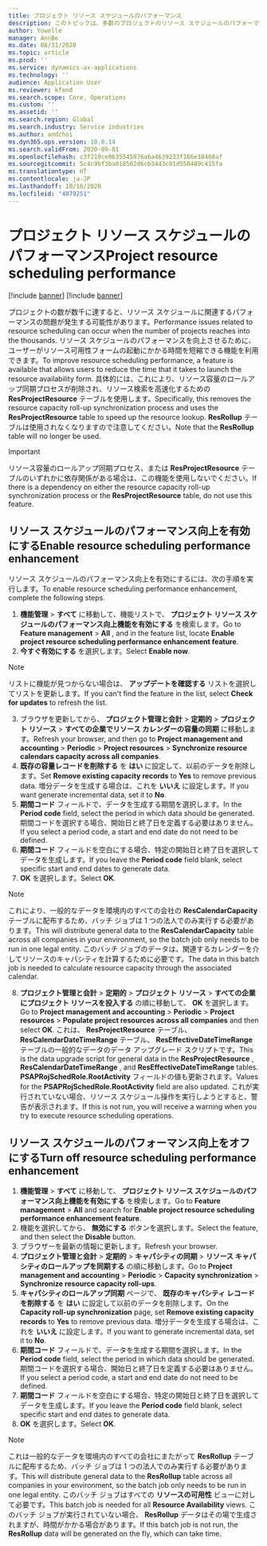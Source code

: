 ```yaml
---
title: プロジェクト リソース スケジュールのパフォーマンス
description: このトピックは、多数のプロジェクトのリソース スケジュールのパフォーマンスを改善する方法に関する情報を提供します。
author: Yowelle
manager: AnnBe
ms.date: 08/31/2020
ms.topic: article
ms.prod: ''
ms.service: dynamics-ax-applications
ms.technology: ''
audience: Application User
ms.reviewer: kfend
ms.search.scope: Core, Operations
ms.custom: ''
ms.assetid: ''
ms.search.region: Global
ms.search.industry: Service industries
ms.author: andchoi
ms.dyn365.ops.version: 10.0.14
ms.search.validFrom: 2020-09-01
ms.openlocfilehash: c3f219ce0635545976a6a4639233f166e18468af
ms.sourcegitcommit: 5c4c9bf3ba018562d6cb3443c01d550489c415fa
ms.translationtype: HT
ms.contentlocale: ja-JP
ms.lasthandoff: 10/16/2020
ms.locfileid: "4079251"
---
```

# <a name="project-resource-scheduling-performance"></a><span data-ttu-id="0af1e-103">プロジェクト リソース スケジュールのパフォーマンス</span><span class="sxs-lookup"><span data-stu-id="0af1e-103">Project resource scheduling performance</span></span>

[!include [banner](../includes/banner.md)]
[!include [banner](../includes/preview-banner.md)]


<span data-ttu-id="0af1e-104">プロジェクトの数が数千に達すると、リソース スケジュールに関連するパフォーマンスの問題が発生する可能性があります。</span><span class="sxs-lookup"><span data-stu-id="0af1e-104">Performance issues related to resource scheduling can occur when the number of projects reaches into the thousands.</span></span> <span data-ttu-id="0af1e-105">リソース スケジュールのパフォーマンスを向上させるために、ユーザーがリソース可用性フォームの起動にかかる時間を短縮できる機能を利用できます。</span><span class="sxs-lookup"><span data-stu-id="0af1e-105">To improve resource scheduling performance, a feature is available that allows users to reduce the time that it takes to launch the resource availability form.</span></span> <span data-ttu-id="0af1e-106">具体的には、これにより、リソース容量のロールアップ同期プロセスが削除され、リソース検索を高速化するための **ResProjectResource** テーブルを使用します。</span><span class="sxs-lookup"><span data-stu-id="0af1e-106">Specifically, this removes the resource capacity roll-up synchronization process and uses the **ResProjectResource** table to speed up the resource lookup.</span></span> <span data-ttu-id="0af1e-107">**ResRollup** テーブルは使用されなくなりますので注意してください。</span><span class="sxs-lookup"><span data-stu-id="0af1e-107">Note that the **ResRollup** table will no longer be used.</span></span>

> [!IMPORTANT]
> <span data-ttu-id="0af1e-108">リソース容量のロールアップ同期プロセス、または **ResProjectResource** テーブルのいずれかに依存関係がある場合は、この機能を使用しないでください。</span><span class="sxs-lookup"><span data-stu-id="0af1e-108">If there is a dependency on either the resource capacity roll-up synchronization process or the **ResProjectResource** table, do not use this feature.</span></span>

## <a name="enable-resource-scheduling-performance-enhancement"></a><span data-ttu-id="0af1e-109">リソース スケジュールのパフォーマンス向上を有効にする</span><span class="sxs-lookup"><span data-stu-id="0af1e-109">Enable resource scheduling performance enhancement</span></span>
<span data-ttu-id="0af1e-110">リソース スケジュールのパフォーマンス向上を有効にするには、次の手順を実行します。</span><span class="sxs-lookup"><span data-stu-id="0af1e-110">To enable resource scheduling performance enhancement, complete the following steps.</span></span>

1. <span data-ttu-id="0af1e-111">**機能管理** > **すべて** に移動して、機能リストで、 **プロジェクト リソース スケジュールのパフォーマンス向上機能を有効にする** を検索します。</span><span class="sxs-lookup"><span data-stu-id="0af1e-111">Go to **Feature management** > **All** , and in the feature list, locate **Enable project resource scheduling performance enhancement feature**.</span></span>
2. <span data-ttu-id="0af1e-112">**今すぐ有効にする** を選択します。</span><span class="sxs-lookup"><span data-stu-id="0af1e-112">Select **Enable now**.</span></span>

> [!NOTE]
> <span data-ttu-id="0af1e-113">リストに機能が見つからない場合は、 **アップデートを確認する** リストを選択してリストを更新します。</span><span class="sxs-lookup"><span data-stu-id="0af1e-113">If you can't find the feature in the list, select **Check for updates** to refresh the list.</span></span>

3. <span data-ttu-id="0af1e-114">ブラウザを更新してから、 **プロジェクト管理と会計** > **定期的** > **プロジェクト リソース** > **すべての企業でリソース カレンダーの容量の同期** に移動します。</span><span class="sxs-lookup"><span data-stu-id="0af1e-114">Refresh your browser, and then go to **Project management and accounting** > **Periodic** > **Project resources** > **Synchronize resource calendars capacity across all companies**.</span></span>
4. <span data-ttu-id="0af1e-115">**既存の容量レコードを削除する** を **はい** に設定して、以前のデータを削除します。</span><span class="sxs-lookup"><span data-stu-id="0af1e-115">Set **Remove existing capacity records** to **Yes** to remove previous data.</span></span> <span data-ttu-id="0af1e-116">増分データを生成する場合は、これを **いいえ** に設定します。</span><span class="sxs-lookup"><span data-stu-id="0af1e-116">If you want generate incremental data, set it to **No**.</span></span>
5. <span data-ttu-id="0af1e-117">**期間コード** フィールドで、データを生成する期間を選択します。</span><span class="sxs-lookup"><span data-stu-id="0af1e-117">In the **Period code** field, select the period in which data should be generated.</span></span> <span data-ttu-id="0af1e-118">期間コードを選択する場合、開始日と終了日を定義する必要はありません。</span><span class="sxs-lookup"><span data-stu-id="0af1e-118">If you select a period code, a start and end date do not need to be defined.</span></span>
6. <span data-ttu-id="0af1e-119">**期間コード** フィールドを空白にする場合、特定の開始日と終了日を選択してデータを生成します。</span><span class="sxs-lookup"><span data-stu-id="0af1e-119">If you leave the **Period code** field blank, select specific start and end dates to generate data.</span></span>
7. <span data-ttu-id="0af1e-120">**OK** を選択します。</span><span class="sxs-lookup"><span data-stu-id="0af1e-120">Select **OK**.</span></span>

 > [!NOTE]
 > <span data-ttu-id="0af1e-121">これにより、一般的なデータを環境内のすべての会社の **ResCalendarCapacity** テーブルに配布するため、バッチ ジョブは 1 つの法人でのみ実行する必要があります。</span><span class="sxs-lookup"><span data-stu-id="0af1e-121">This will distribute general data to the **ResCalendarCapacity** table across all companies in your environment, so the batch job only needs to be run in one legal entity.</span></span> <span data-ttu-id="0af1e-122">このバッチ ジョブのデータは、関連するカレンダーを介してリソースのキャパシティを計算するために必要です。</span><span class="sxs-lookup"><span data-stu-id="0af1e-122">The data in this batch job is needed to calculate resource capacity through the associated calendar.</span></span>

8. <span data-ttu-id="0af1e-123">**プロジェクト管理と会計** > **定期的** > **プロジェクト リソース** > **すべての企業にプロジェクト リソースを投入する** の順に移動して、 **OK** を選択します。</span><span class="sxs-lookup"><span data-stu-id="0af1e-123">Go to **Project management and accounting** > **Periodic** > **Project resources** > **Populate project resources across all companies** and then select **OK**.</span></span> <span data-ttu-id="0af1e-124">これは、 **ResProjectResource** テーブル、 **ResCalendarDateTimeRange** テーブル、 **ResEffectiveDateTimeRange** テーブルの一般的なデータのデータ アップグレード スクリプトです。</span><span class="sxs-lookup"><span data-stu-id="0af1e-124">This is the data upgrade script for general data in the **ResProjectResource** , **ResCalendarDateTimeRange** , and **ResEffectiveDateTimeRange** tables.</span></span> <span data-ttu-id="0af1e-125">**PSAPRojSchedRole.RootActivity** フィールドの値も更新されます。</span><span class="sxs-lookup"><span data-stu-id="0af1e-125">Values for the **PSAPRojSchedRole.RootActivity** field are also updated.</span></span> <span data-ttu-id="0af1e-126">これが実行されていない場合、リソース スケジュール操作を実行しようとすると、警告が表示されます。</span><span class="sxs-lookup"><span data-stu-id="0af1e-126">If this is not run, you will receive a warning when you try to execute resource scheduling operations.</span></span>
 
## <a name="turn-off-resource-scheduling-performance-enhancement"></a><span data-ttu-id="0af1e-127">リソース スケジュールのパフォーマンス向上をオフにする</span><span class="sxs-lookup"><span data-stu-id="0af1e-127">Turn off resource scheduling performance enhancement</span></span>

1. <span data-ttu-id="0af1e-128">**機能管理** > **すべて** に移動して、 **プロジェクト リソース スケジュールのパフォーマンス向上機能を有効にする** を検索します。</span><span class="sxs-lookup"><span data-stu-id="0af1e-128">Go to **Feature management** > **All**  and search for **Enable project resource scheduling performance enhancement feature**.</span></span>
2. <span data-ttu-id="0af1e-129">機能を選択してから、 **無効にする** ボタンを選択します。</span><span class="sxs-lookup"><span data-stu-id="0af1e-129">Select the feature, and then select the **Disable** button.</span></span>
3. <span data-ttu-id="0af1e-130">ブラウザーを最新の情報に更新します。</span><span class="sxs-lookup"><span data-stu-id="0af1e-130">Refresh your browser.</span></span>
4. <span data-ttu-id="0af1e-131">**プロジェクト管理と会計** > **定期的** > **キャパシティの同期** > **リソース キャパシティのロールアップを同期する** の順に移動します。</span><span class="sxs-lookup"><span data-stu-id="0af1e-131">Go to **Project management and accounting** > **Periodic** > **Capacity synchronization** > **Synchronize resource capacity roll-ups**.</span></span>
5. <span data-ttu-id="0af1e-132">**キャパシティのロールアップ同期** ページで、 **既存のキャパシティ レコードを削除する** を **はい** に設定して以前のデータを削除します。</span><span class="sxs-lookup"><span data-stu-id="0af1e-132">On the **Capacity roll-up synchronization** page, set **Remove existing capacity records** to **Yes** to remove previous data.</span></span> <span data-ttu-id="0af1e-133">増分データを生成する場合は、これを **いいえ** に設定します。</span><span class="sxs-lookup"><span data-stu-id="0af1e-133">If you want to generate incremental data, set it to **No**.</span></span>
6. <span data-ttu-id="0af1e-134">**期間コード** フィールドで、データを生成する期間を選択します。</span><span class="sxs-lookup"><span data-stu-id="0af1e-134">In the **Period code** field, select the period in which data should be generated.</span></span> <span data-ttu-id="0af1e-135">期間コードを選択する場合、開始日と終了日を定義する必要はありません。</span><span class="sxs-lookup"><span data-stu-id="0af1e-135">If you select a period code, a start and end date do not need to be defined.</span></span>
7. <span data-ttu-id="0af1e-136">**期間コード** フィールドを空白にする場合、特定の開始日と終了日を選択してデータを生成します。</span><span class="sxs-lookup"><span data-stu-id="0af1e-136">If you leave the **Period code** field blank, select specific start and end dates to generate data.</span></span>
8. <span data-ttu-id="0af1e-137">**OK** を選択します。</span><span class="sxs-lookup"><span data-stu-id="0af1e-137">Select **OK**.</span></span>

> [!NOTE]
> <span data-ttu-id="0af1e-138">これは一般的なデータを環境内のすべての会社にまたがって **ResRollup** テーブルに配布するため、バッチ ジョブは 1 つの法人でのみ実行する必要があります。</span><span class="sxs-lookup"><span data-stu-id="0af1e-138">This will distribute general data to the **ResRollup** table across all companies in your environment, so the batch job only needs to be run in one legal entity.</span></span> <span data-ttu-id="0af1e-139">このバッチ ジョブはすべての **リソースの可用性** ビューに対して必要です。</span><span class="sxs-lookup"><span data-stu-id="0af1e-139">This batch job is needed for all **Resource Availability** views.</span></span> <span data-ttu-id="0af1e-140">このバッチ ジョブが実行されていない場合、 **ResRollup** データはその場で生成されますが、時間がかかる場合があります。</span><span class="sxs-lookup"><span data-stu-id="0af1e-140">If this batch job is not run, the **ResRollup** data will be generated on the fly, which can take time.</span></span>
